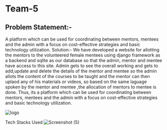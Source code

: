 # Team-5
## Problem Statement:-
A platform which can be used for coordinating between mentors, mentees and the admin with a focus on cost-effective strategies and basic technology utilization.
Solution:-
We have developed a website for allotting the mentors to the volunteered female mentees using django framework as a backend and sqlite as our database so that the admin, mentor and mentee have access to this site.
Admin gets to see the overall working and gets to add,update and delete the details of the mentor and mentee so the admin allots the content of the courses to be taught and the mentor can then uplaod any of his materials or videos, so based on the same laguage spoken by the mentor and mentee ,the allocation of mentors to mentee is done.
Thus, its a platform which can be used for coordinating between mentors, mentees and the admin with a focus on cost-effective strategies and basic technology utilization.

![logo](https://github.com/cfgblr2023/Team-5/assets/91196500/5b5342a8-8ded-4a4e-92bf-c9eed4b63c00)

Tech Stacks Used
![Screenshot (5)](https://github.com/cfgblr2023/Team-5/assets/91196500/897345ac-a855-4941-937b-5f6f675a1e34)

